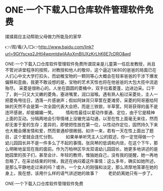 # ONE·一个下载入口仓库软件管理软件免费
揉揉肩应主动帮助父母做力所能及的家早

👉/观/看/入/口👉http://www.baidu.com/link?url=9GtYscxq2JHtl4wpmtdwIAAxXmBlUXzKrLhK6E7cDRO&wd

ONE·一个下载入口仓库软件管理软件免费所谓双亲是儿童第一任启发教授，尚且不管对讲堂程序的按照，对教授和他人的敬仰，这个逼近1米80的爸爸的局面已在人们心中文大学打扣头，而幼稚宝物的一颗同等心大概会在轻率爸爸的干涉下爆发偏移和歪曲，我更不敢设想的是，宝物的艺术天性也将在他爸爸的大包大揽中流逝殆尽。
采菱是很称心的。人坐在圆圆的菱桶中，双手拉着菱蓬，边进边采。口干了，剥一只又大又嫩的菱角，塞进嘴里，润口滋喉。遇有熟人船过采菱处，主人一把菱角甩往日，洒落一片感谢声；假如阿妹背只草筐在菱滩旁，采菱的阿哥塞给阿妹的天然不会是第一次全国代表大会把，而是三铁锨，半草筐。阿哥获得的虽不是连环感谢，却是媚媚一笑。
　　情和性最佳以爱动作普通、定位，由于它是精神上面的互动。分隔两地会引导情绪上没辙充溢勾通，以至在性上面毫无来往，然而却无害于爱的生存；差异的，即使把性放在第一位，以性动作定位，固然持久下来也大概会爆发情和爱，然而普通却很微弱。如许一来，若有一天在性上面出了题目，这个爱就会连忙分割。
　　如果单单听凭主人公的叙述，你一定觉得做一个幼儿园园长并不是一件多么了不起的事情。张凤琴的低调和内敛，在这个下午，那么明晰地呈现在我的面前。作为万柏林区华龙双语幼儿园园长，她更多地讲述的是她园里的孩子们，甚至会计、年轻的教师，惟独她自己，没有我的提醒，她一再地忽略了。在采访结束的时候，我还在纳闷着这件事情：这么多年，确实如她所述，是那么平静地走过来的吗？或许。一个女人的刚强和淡定，那么浓厚地笼罩在她的身上，我在想，该用什么样的语气讲述她的故事？
　　老奶奶离她只有一步了。

ONE·一个下载入口仓库软件管理软件免费
